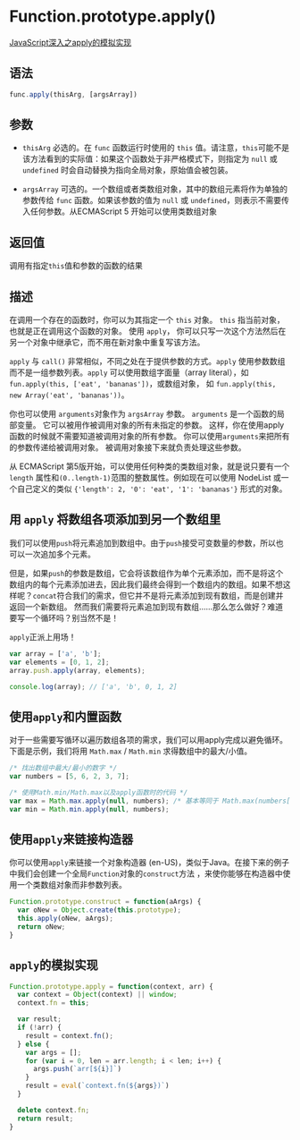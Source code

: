 # Function.prototype.apply()
<a href='https://github.com/mqyqingfeng/Blog/issues/11'>JavaScript深入之apply的模拟实现</a>

## 语法
```js
func.apply(thisArg, [argsArray])
```

## 参数
- `thisArg` 必选的。在 `func` 函数运行时使用的 `this` 值。请注意，`this`可能不是该方法看到的实际值：如果这个函数处于非严格模式下，则指定为 `null` 或 `undefined` 时会自动替换为指向全局对象，原始值会被包装。

- `argsArray` 可选的。一个数组或者类数组对象，其中的数组元素将作为单独的参数传给 `func` 函数。如果该参数的值为 `null` 或  `undefined`，则表示不需要传入任何参数。从ECMAScript 5 开始可以使用类数组对象

## 返回值
调用有指定`this`值和参数的函数的结果

## 描述
在调用一个存在的函数时，你可以为其指定一个 `this` 对象。 `this` 指当前对象，也就是正在调用这个函数的对象。 使用 `apply`， 你可以只写一次这个方法然后在另一个对象中继承它，而不用在新对象中重复写该方法。

`apply` 与 `call()` 非常相似，不同之处在于提供参数的方式。`apply` 使用参数数组而不是一组参数列表。`apply` 可以使用数组字面量（array literal），如 `fun.apply(this, ['eat', 'bananas'])`，或数组对象， 如  `fun.apply(this, new Array('eat', 'bananas'))`。

你也可以使用 `arguments`对象作为 `argsArray` 参数。 `arguments` 是一个函数的局部变量。 它可以被用作被调用对象的所有未指定的参数。 这样，你在使用apply函数的时候就不需要知道被调用对象的所有参数。 你可以使用`arguments`来把所有的参数传递给被调用对象。 被调用对象接下来就负责处理这些参数。

从 ECMAScript 第5版开始，可以使用任何种类的类数组对象，就是说只要有一个 `length` 属性和`(0..length-1)`范围的整数属性。例如现在可以使用 NodeList 或一个自己定义的类似 `{'length': 2, '0': 'eat', '1': 'bananas'}` 形式的对象。

## 用 `apply` 将数组各项添加到另一个数组里

我们可以使用`push`将元素追加到数组中。由于`push`接受可变数量的参数，所以也可以一次追加多个元素。

但是，如果`push`的参数是数组，它会将该数组作为单个元素添加，而不是将这个数组内的每个元素添加进去，因此我们最终会得到一个数组内的数组。如果不想这样呢？`concat`符合我们的需求，但它并不是将元素添加到现有数组，而是创建并返回一个新数组。 然而我们需要将元素追加到现有数组......那么怎么做好？难道要写一个循环吗？别当然不是！

`apply`正派上用场！

```js
var array = ['a', 'b'];
var elements = [0, 1, 2];
array.push.apply(array, elements);

console.log(array); // ['a', 'b', 0, 1, 2]
```

## 使用`apply`和内置函数
对于一些需要写循环以遍历数组各项的需求，我们可以用apply完成以避免循环。
下面是示例，我们将用 `Math.max` / `Math.min` 求得数组中的最大/小值。

```js
/* 找出数组中最大/最小的数字 */
var numbers = [5, 6, 2, 3, 7];

/* 使用Math.min/Math.max以及apply函数时的代码 */
var max = Math.max.apply(null, numbers); /* 基本等同于 Math.max(numbers[0], ...) 或 Math.max(5, 6, 7, ..) */
var min = Math.min.apply(null, numbers);
```

## 使用`apply`来链接构造器

你可以使用`apply`来链接一个对象构造器 (en-US)，类似于Java。在接下来的例子中我们会创建一个全局`Function`对象的`construct`方法 ，来使你能够在构造器中使用一个类数组对象而非参数列表。

```js
Function.prototype.construct = function(aArgs) {
  var oNew = Object.create(this.prototype);
  this.apply(oNew, aArgs);
  return oNew;
}
```

## `apply`的模拟实现
```js
Function.prototype.apply = function(context, arr) {
  var context = Object(context) || window;
  context.fn = this;

  var result;
  if (!arr) {
    result = context.fn();
  } else {
    var args = [];
    for (var i = 0, len = arr.length; i < len; i++) {
      args.push(`arr[${i}]`)
    }
    result = eval(`context.fn(${args})`)
  }

  delete context.fn;
  return result;
}
```
